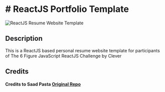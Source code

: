 # # ReactJS Portfolio Template

![ReactJS Resume Website Template](portfolio.png?raw=true "ReactJS Resume Website Template")

## Description

This is a ReactJS based personal resume website template for participants of The 6 Figure JavaScript ReactJS Challenge by Clever

## Credits

#### Credits to Saad Pasta <a href='https://github.com/saadpasta/developerFolio'>Original Repo</a>
